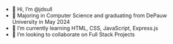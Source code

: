 - 👋 Hi, I’m @jdsull
- 👀 Majoring in Computer Science and graduating from DePauw University in May 2024
- 🌱 I’m currently learning HTML, CSS, JavaScript, Express.js
- 💞️ I’m looking to collaborate on Full Stack Projects

<!---
jdsull/jdsull is a ✨ special ✨ repository because its `README.md` (this file) appears on your GitHub profile.
You can click the Preview link to take a look at your changes.
--->
